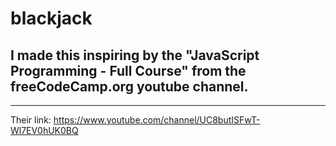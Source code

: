 # blackjack 
## I made this inspiring by the "JavaScript Programming - Full Course" from the freeCodeCamp.org youtube channel. 
***
Their link: https://www.youtube.com/channel/UC8butISFwT-Wl7EV0hUK0BQ
